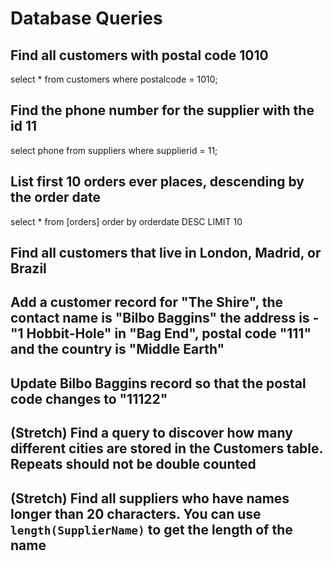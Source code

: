 # Database Queries

## Find all customers with postal code 1010
select * from customers
where postalcode = 1010;
## Find the phone number for the supplier with the id 11
select phone from suppliers
where supplierid = 11;
## List first 10 orders ever places, descending by the order date
select * from [orders] order by orderdate DESC
LIMIT 10
## Find all customers that live in London, Madrid, or Brazil

## Add a customer record for "The Shire", the contact name is "Bilbo Baggins" the address is -"1 Hobbit-Hole" in "Bag End", postal code "111" and the country is "Middle Earth"

## Update Bilbo Baggins record so that the postal code changes to "11122"

## (Stretch) Find a query to discover how many different cities are stored in the Customers table. Repeats should not be double counted

## (Stretch) Find all suppliers who have names longer than 20 characters. You can use `length(SupplierName)` to get the length of the name
